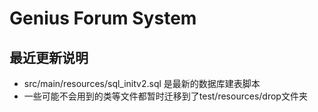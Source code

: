 # Genius Forum System
## 最近更新说明
- src/main/resources/sql_initv2.sql 是最新的数据库建表脚本
- 一些可能不会用到的类等文件都暂时迁移到了test/resources/drop文件夹




